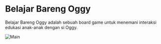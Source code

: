 # Belajar Bareng Oggy

Belajar Bareng Oggy adalah sebuah board game untuk menemani interaksi edukasi anak-anak dengan si Oggy.

![Main](https://media.githubusercontent.com/media/adewandaru/bbo/master/Assets/Resources/Board/board.jpg)
